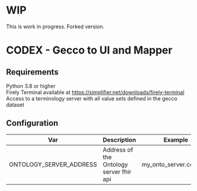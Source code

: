 # WIP
This is work in progress. Forked version.
# CODEX - Gecco to UI and Mapper

## Requirements

Python 3.8 or higher \
Firely Terminal available at https://simplifier.net/downloads/firely-terminal \
Access to a terminology server with all value sets defined in the gecco dataset

## Configuration

| Var | Description | Example |
|--------|-------------|---------|
|ONTOLOGY_SERVER_ADDRESS | Address of the Ontology server fhir api| my_onto_server.com/fhir
